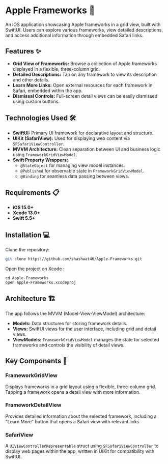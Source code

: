 # Apple Frameworks 🍎

An iOS application showcasing Apple frameworks in a grid view, built with SwiftUI. Users can explore various frameworks, view detailed descriptions, and access additional information through embedded Safari links.

## Features ✨

- **Grid View of Frameworks:** Browse a collection of Apple frameworks displayed in a flexible, three-column grid.
- **Detailed Descriptions:** Tap on any framework to view its description and other details.
- **Learn More Links:** Open external resources for each framework in Safari, embedded within the app.
- **Dismissal Controls:** Full-screen detail views can be easily dismissed using custom buttons.

## Technologies Used 🛠️

- **SwiftUI:** Primary UI framework for declarative layout and structure.
- **UIKit (SafariView):** Used for displaying web content via `SFSafariViewController`.
- **MVVM Architecture:** Clean separation between UI and business logic using `FrameworkGridViewModel`.
- **Swift Property Wrappers:**
  - `@StateObject` for managing view model instances.
  - `@Published` for observable state in `FrameworkGridViewModel`.
  - `@Binding` for seamless data passing between views.


## Requirements 📋

- **iOS 15.0+**
- **Xcode 13.0+**
- **Swift 5.5+**

## Installation 💻

Clone the repository:

```bash
git clone https://github.com/shashwat46/Apple-Frameworks.git
```
Open the project on Xcode : 
```
cd Apple-Frameworks 
open Apple-Frameworks.xcodeproj
```
## Architecture 🏗️

The app follows the MVVM (Model-View-ViewModel) architecture:

- **Models:** Data structures for storing framework details.
- **Views:** SwiftUI views for the user interface, including grid and detail views.
- **ViewModels:** `FrameworkGridViewModel` manages the state for selected frameworks and controls the visibility of detail views.

## Key Components 🔑

### FrameworkGridView
Displays frameworks in a grid layout using a flexible, three-column grid. Tapping a framework opens a detail view with more information.

### FrameworkDetailView
Provides detailed information about the selected framework, including a "Learn More" button that opens a Safari view with relevant links.

### SafariView
A `UIViewControllerRepresentable` struct using `SFSafariViewController` to display web pages within the app, written in UIKit for compatibility with SwiftUI.
